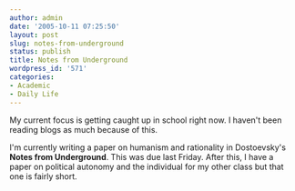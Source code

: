```yaml
---
author: admin
date: '2005-10-11 07:25:50'
layout: post
slug: notes-from-underground
status: publish
title: Notes from Underground
wordpress_id: '571'
categories:
- Academic
- Daily Life
---
```

<p>My current focus is getting caught up in school right now. I haven't been reading blogs as much because of this.</p>

<p>I'm currently writing a paper on humanism and rationality in Dostoevsky's <b>Notes from Underground</b>. This was due last Friday. After this, I have a paper on political autonomy and the individual for my other class but that one is fairly short.</p>
